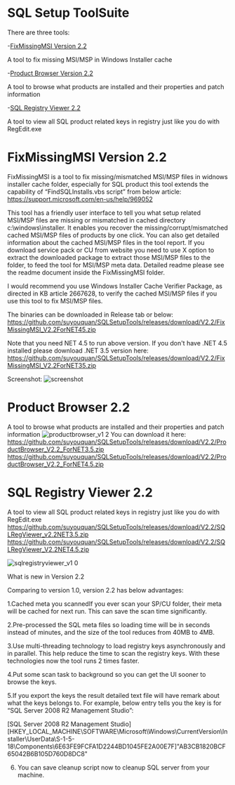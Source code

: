 # SQL Setup ToolSuite
There are three tools:


-[FixMissingMSI Version 2.2](#fixmissingmsi-version-22)

A tool to fix missing MSI/MSP in Windows Installer cache



-[Product Browser Version 2.2](#product-browser-22)

A tool to browse what products are installed and their properties and patch information



-[SQL Registry Viewer 2.2](#sql-registry-viewer-22)

A tool to view all SQL product related keys in registry just like you do with RegEdit.exe



# FixMissingMSI Version 2.2

FixMissingMSI is a tool to fix missing/mismatched MSI/MSP files in widnows installer cache folder, especially for SQL product this tool extends the capability of “FindSQLInstalls.vbs script” from below article:
https://support.microsoft.com/en-us/help/969052

This tool has a friendly user interface to tell you what setup related MSI/MSP files are missing or mismatched in cached directory c:\windows\installer. It enables you recover the missing/corrupt/mismatched cached MSI/MSP files of products by one click. You can also get detailed information about the cached MSI/MSP files in the tool report. If you download service pack or CU from website you need to use X option to extract the downloaded package to extract those MSI/MSP files to the folder, to feed the tool for MSI/MSP meta data. Detailed readme please see the readme document inside the FixMissingMSI folder.

I would recommend you  use Windows Installer Cache Verifier Package, as directed in KB article 2667628, to verify the cached  MSI/MSP files if you use this tool to fix MSI/MSP files.

The binaries can be downloaded in Release tab or below:
https://github.com/suyouquan/SQLSetupTools/releases/download/V2.2/FixMissingMSI_V2.2ForNET45.zip

Note that you need NET 4.5 to run above version.
If you don't have .NET 4.5 installed please download .NET 3.5 version here:
https://github.com/suyouquan/SQLSetupTools/releases/download/V2.2/FixMissingMSI_V2.2ForNET35.zip


Screenshot:
![screenshot](https://user-images.githubusercontent.com/35096859/35314819-939ae972-0103-11e8-8e32-f0f9bcc7475e.png)


# Product Browser 2.2
A tool to browse what products are installed and their properties and patch information
![productbrowser_v1 2](https://user-images.githubusercontent.com/35096859/35320665-8edb720a-011f-11e8-9417-1dd2f568fabe.png)
You can download it here:
https://github.com/suyouquan/SQLSetupTools/releases/download/V2.2/ProductBrowser_V2.2_ForNET3.5.zip
https://github.com/suyouquan/SQLSetupTools/releases/download/V2.2/ProductBrowser_V2.2_ForNET4.5.zip


# SQL Registry Viewer 2.2
A tool to view all SQL product related keys in registry just like you do with RegEdit.exe
https://github.com/suyouquan/SQLSetupTools/releases/download/V2.2/SQLRegViewer_v2.2NET3.5.zip
https://github.com/suyouquan/SQLSetupTools/releases/download/V2.2/SQLRegViewer_V2.2NET4.5.zip

![sqlregistryviewer_v1 0](https://user-images.githubusercontent.com/35096859/35322758-61b34efe-0126-11e8-980e-611a7cb4b1c9.png)


What is new in Version 2.2

Comparing to version 1.0, version 2.2 has below advantages:

1.Cached meta you scannedIf you ever scan your SP/CU folder, their meta will be cached for next run. This can save the scan time significantly. 

2.Pre-processed the SQL meta files so loading time will be in seconds instead of minutes, and the size of the tool reduces from 40MB to 4MB.

3.Use multi-threading technology to load registry keys asynchronously and in parallel. This help reduce the time to scan the registry keys. With these technologies now the tool runs 2 times faster.

4.Put some scan task to background so you can get the UI sooner to browse the keys.

5.If you export the keys the result detailed text file will have remark about what the keys belongs to. For example, below entry tells you the key is for “SQL Server 2008 R2 Management Studio”:

[SQL Server 2008 R2 Management Studio]
[HKEY_LOCAL_MACHINE\SOFTWARE\Microsoft\Windows\CurrentVersion\Installer\UserData\S-1-5-18\Components\6E63FE9FCFA1D2244BD1045FE2A00E7F]"AB3CB1820BCF65042B6B105D760D8DC8"  

6. You can save cleanup script now to cleanup SQL server from your machine.


